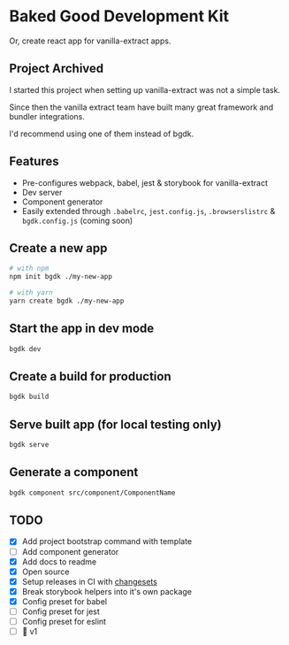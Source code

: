 # Baked Good Development Kit

Or, create react app for vanilla-extract apps.

## Project Archived

I started this project when setting up vanilla-extract was not a simple task.

Since then the vanilla extract team have built many great framework and bundler integrations.

I'd recommend using one of them instead of bgdk.

## Features

- Pre-configures webpack, babel, jest & storybook for vanilla-extract
- Dev server
- Component generator
- Easily extended through `.babelrc`, `jest.config.js`, `.browserslistrc` & `bgdk.config.js` (coming soon)

## Create a new app

```bash
# with npm
npm init bgdk ./my-new-app

# with yarn
yarn create bgdk ./my-new-app
```

## Start the app in dev mode

```bash
bgdk dev
```

## Create a build for production

```bash
bgdk build
```

## Serve built app (for local testing only)

```bash
bgdk serve
```

## Generate a component

```bash
bgdk component src/component/ComponentName
```

## TODO

- [x] Add project bootstrap command with template
- [ ] Add component generator
- [x] Add docs to readme
- [x] Open source
- [x] Setup releases in CI with [changesets](https://github.com/atlassian/changesets)
- [x] Break storybook helpers into it's own package
- [x] Config preset for babel
- [ ] Config preset for jest
- [ ] Config preset for eslint
- [ ] 🚀 v1
